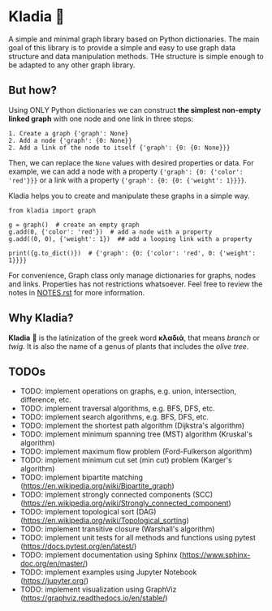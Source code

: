 # Kladia  🌿

A simple and minimal graph library based on Python dictionaries. The main goal of this library is to provide 
a simple and easy to use graph data structure and data manipulation methods. THe structure is simple enough to 
be adapted to any other graph library.

## But how?

Using ONLY Python dictionaries we can construct **the simplest non-empty linked graph** with one node and one link in three steps:

    1. Create a graph {'graph': None}
    2. Add a node {'graph': {0: None}}
    2. Add a link of the node to itself {'graph': {0: {0: None}}}

Then, we can replace the ``None`` values with desired properties or data. For example, we can add a node with a
property ``{'graph': {0: {'color': 'red'}}}`` or a link with a property ``{'graph': {0: {0: {'weight': 1}}}}``.

Kladia helps you to create and manipulate these graphs in a simple way.

    from kladia import graph
    
    g = graph()  # create an empty graph
    g.add(0, {'color': 'red'})  # add a node with a property
    g.add((0, 0), {'weight': 1})  ## add a looping link with a property
    
    print({g.to_dict()})  # {'graph': {0: {'color': 'red', 0: {'weight': 1}}}}
    
For convenience, Graph class only manage dictionaries for graphs, nodes and links. Properties has not restrictions whatsoever. 
Feel free to review the notes in [NOTES.rst](https://raw.githubusercontent.com/jocerfranquiz/kladia/main/NOTES.rst) for more information.

## Why Kladia?

**Kladia**  🌿 is the latinization of the greek word **κλαδιά**, that means *branch* or *twig*. It is also the name of a genus of plants that includes
the *olive tree*.

## TODOs

- TODO: implement operations on graphs, e.g. union, intersection, difference, etc.
- TODO: implement traversal algorithms, e.g. BFS, DFS, etc.
- TODO: implement search algorithms, e.g. BFS, DFS, etc.
- TODO: implement the shortest path algorithm (Dijkstra's algorithm)
- TODO: implement minimum spanning tree (MST) algorithm (Kruskal's algorithm)
- TODO: implement maximum flow problem (Ford-Fulkerson algorithm)
- TODO: implement minimum cut set (min cut) problem (Karger's algorithm)
- TODO: implement bipartite matching  (https://en.wikipedia.org/wiki/Bipartite_graph)
- TODO: implement strongly connected components (SCC) (https://en.wikipedia.org/wiki/Strongly_connected_component)
- TODO: implement topological sort (DAG) (https://en.wikipedia.org/wiki/Topological_sorting)
- TODO: implement transitive closure (Warshall's algorithm)
- TODO: implement unit tests for all methods and functions using pytest (https://docs.pytest.org/en/latest/)
- TODO: implement documentation using Sphinx (https://www.sphinx-doc.org/en/master/)
- TODO: implement examples using Jupyter Notebook (https://jupyter.org/)
- TODO: implement visualization using GraphViz (https://graphviz.readthedocs.io/en/stable/)

